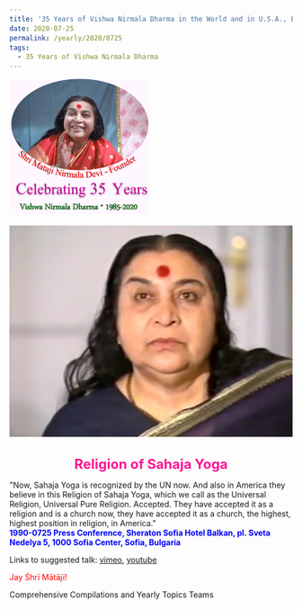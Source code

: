 ```yaml
---
title: '35 Years of Vishwa Nirmala Dharma in the World and in U.S.A., Post 13'
date: 2020-07-25
permalink: /yearly/2020/0725
tags:
  - 35 Years of Vishwa Nirmala Dharma
---
```


<div style="text-align: left"><img src="/images/Celebrating35YearsVishwaNirmalaDharma.png" width="250" /></div><br>

<div style="text-align: center"><img src="/images/image466.png" /></div>

<br>
<p style="color:DeepPink; text-align:center">
<font size="+2"><b>Religion of Sahaja Yoga</b><br></font>
</p>

<p>
"Now, Sahaja Yoga is recognized by the UN now. And also in America they believe in this Religion of Sahaja Yoga, which we call as the Universal Religion, Universal Pure Religion. Accepted. They have accepted it as a religion and is a church now, they have accepted it as a church, the highest, highest position in religion, in America."<br>
<font color="blue"><b>1990-0725 Press Conference, Sheraton Sofia Hotel Balkan, pl. Sveta Nedelya 5, 1000 Sofia Center, Sofia, Bulgaria</b></font><br>
</p>

Links to suggested talk: <a href="https://vimeo.com/127549869"> vimeo</a>, <a href="https://www.youtube.com/watch?v=1Es58RU5yGs"> youtube</a><br>

<p style="color:red;">Jay Śhrī Mātājī!<br></p>

Comprehensive Compilations and Yearly Topics Teams